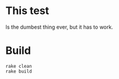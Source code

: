 # This test
Is the dumbest thing ever, but it has to work.

# Build

    rake clean
    rake build

